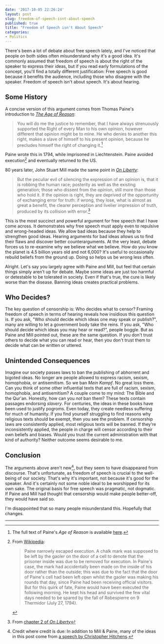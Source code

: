 ```yaml
---
date: '2017-10-05 22:26:24'
layout: post
slug: freedom-of-speech-isnt-about-speech
published: true
title: "Freedom of Speech isn't About Speech"
categories:
- Politics
---
```


There's been a lot of debate about free speech lately, and I've noticed that people on both sides often misunderstand why it's a good idea. It's commonly assumed that freedom of speech is about the right of the speaker to express their ideas, but if you read early formulations of the concept, you'll find a totally different justification: Free speech is good because it benefits the audience, including those who disagree with the speaker. Freedom of speech isn't about speech. It's about hearing.


## Some History

A concise version of this argument comes from Thomas Paine's introduction to [*The Age of Reason*](https://en.wikipedia.org/wiki/The_Age_of_Reason):

> You will do me the justice to remember, that I have always strenuously supported the Right of every Man to his own opinion, however different that opinion might be to mine. He who denies to another this right, makes a slave of himself to his present opinion, because he precludes himself the right of changing it.[^reason_intro]

Paine wrote this in 1794, while imprisoned in Liechtenstein. Paine avoided execution[^paine_execution] and eventually returned to the US.

80 years later, John Stuart Mill made the same point in [*On Liberty*](https://en.wikipedia.org/wiki/On_Liberty):

> But the peculiar evil of silencing the expression of an opinion is, that it is robbing the human race; posterity as well as the existing generation; those who dissent from the opinion, still more than those who hold it. If the opinion is right, they are deprived of the opportunity of exchanging error for truth: if wrong, they lose, what is almost as great a benefit, the clearer perception and livelier impression of truth, produced by its collision with error.[^liberty]

This is the most succinct and powerful argument for free speech that I have come across. It demonstrates why free speech must apply even to repulsive and wrong-headed ideas. We allow bad ideas because they help to strengthen good ideas. Hearing arguments for bad ideas allows us to find their flaws and discover better counterarguments. At the very least, debate forces us to re-examine why we believe what we believe. How do you know the planet is 4.5 billion years old and not 6,000? It's useful to occasionally rebuild beliefs from the ground up. Doing so helps us be wrong less often.

Alright. Let's say you largely agree with Paine and Mill, but feel that certain things simply aren't up for debate. Maybe some ideas are just too harmful or detestable to be tolerated in society. Even if that's true, the cure is likely worse than the disease. Banning ideas creates practical problems.


## Who Decides?

The key question of censorship is: Who decides what to censor? Framing freedom of speech in terms of hearing reveals how insidious this question is. If you ask, "Who should decide which ideas one may speak or publish?", many are willing to let a government body take the reins. If you ask, "Who should decide which ideas you may hear or read?", people boggle. But as Paine and Mill pointed out, these are the same question. If you don't trust others to decide what you can read or hear, then you don't trust them to decide what can be written or uttered.


## Unintended Consequences

Imagine our society passes laws to ban the publishing of abhorrent and bigoted ideas. No longer are people allowed to express racism, sexism, homophobia, or antisemitism. So we ban *Mein Kampf*. No great loss there. Can you think of some other influential texts that are full of racism, sexism, homophobia, and antisemitism? A couple come to my mind: The Bible and the Qur'an. Honestly, how can you *not* ban them? These texts contain passages endorsing *slavery*. For centuries, the ideas in these books have been used to justify pogroms. Even today, they create needless suffering for much of humanity. If you find yourself struggling to find reasons why religious texts should be exempt, then you see the problem. If censorship laws are consistently applied, most religious texts will be banned. If they're inconsistently applied, the people in charge will censor according to their own beliefs and biases. Would you trust the current administration with that kind of authority? Neither outcome seems desirable to me.


## Conclusion

The arguments above aren't new[^credit], but they seem to have disappeared from discourse. That's unfortunate, as freedom of speech is crucial to the well-being of our society. That's why it's important, not because it's good for the speaker. And it's certainly not some noble ideal to be worshipped for its own sake. The original basis for free speech was pragmatic, not dogmatic. If Paine and Mill had thought that censorship would make people better-off, they would have said so.

I'm disappointed that so many people misunderstand this. Hopefully that changes.

---

[^reason_intro]: The full text of Paine's *Age of Reason* is available [here](http://www.ushistory.org/paine/reason/intro.htm).

[^paine_execution]: From [Wikipedia](https://en.wikipedia.org/wiki/Thomas_Paine#The_Age_of_Reason):
    > Paine narrowly escaped execution. A chalk mark was supposed to be left by the gaoler on the door of a cell to denote that the prisoner inside was due to be removed for execution. In Paine's case, the mark had accidentally been made on the inside of his door rather than the outside; this was due to the fact that the door of Paine's cell had been left open whilst the gaoler was making his rounds that day, since Paine had been receiving official visitors. But for this quirk of fate, Paine would have been executed the following morning. He kept his head and survived the few vital days needed to be spared by the fall of Robespierre on 9 Thermidor (July 27, 1794).

[^liberty]: From [chapter 2 of *On Liberty*](https://en.wikisource.org/wiki/On_Liberty/Chapter_2)

[^credit]: Credit where credit is due: In addition to Mill & Paine, many of the ideas in this post come from [a speech by Christopher Hitchens](https://www.youtube.com/watch?v=4Z2uzEM0ugY).
